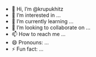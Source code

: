 - 👋 Hi, I’m @krupukhitz
- 👀 I’m interested in ...
- 🌱 I’m currently learning ...
- 💞️ I’m looking to collaborate on ...
- 📫 How to reach me ...
- 😄 Pronouns: ...
- ⚡ Fun fact: ...

<!---
krupukhitz/krupukhitz is a ✨ special ✨ repository because its `README.md` (this file) appears on your GitHub profile.
You can click the Preview link to take a look at your changes.
--->
